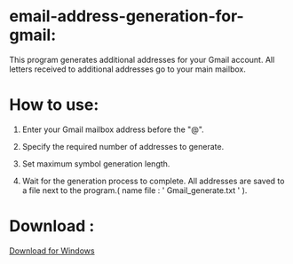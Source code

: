 # email-address-generation-for-gmail:

This program generates additional addresses for your Gmail account. All letters received to additional addresses go to your main mailbox.

# How to use:

  1. Enter your Gmail mailbox address before the "@".

  2. Specify the required number of addresses to generate.

  3. Set maximum symbol generation length.

  4. Wait for the generation process to complete. All addresses are saved to a file next to the program.( name file : '      Gmail_generate.txt ' ).

# Download :

[Download for Windows](https://github.com/loci456/email-address-generation-for-gmail-/releases/download/0.1/genGmail.exe)
